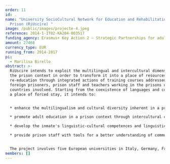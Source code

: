 ```yaml
---
order: 11
id: .
name: "University SocioCultural Network for Education and Rehabilitation in
  Prison (RiUscire) "
image: /public/images/projecte-4.jpeg
reference: 2014-1-IT02-KA204-003517
funding_agency: Erasmus+ Key Action 2 – Strategic Partnerships for adult education
amount: 27468
currency_type: EUR
running_from: 2014-2017
pi:
  - Marilisa Birello
abstract: >-
  RiUscire intends to exploit the multilingual and intercultural dimension of
  the prison context in order to transform it into a place of resources and
  re-education through integrated actions of training courses addressed to
  foreign prisoners, prison staff and teachers working in the prisons of the
  countries involved. Starting from the coexistence of languages and cultures in
  a place of forced stay, it intends to:


  * enhance the multilingualism and cultural diversity inherent in a prison context;

  * promote adult education in a prison context through intercultural communication;

  * develop the inmate's linguistic-cultural competences and linguistic-professional skills for social and work reintegration;

  * provide prison staff with tools for a better understanding of communication processes with foreign prisoners and teachers with a teaching methodology aimed at optimising the results of training courses aimed at the 'foreign prisoner' learner.


  The project involves five European universities in Italy, Germany, France, Spain and Portugal that are characterised by their commitment to language training and/or training in the prison context, as well as the Italian Higher Institute of Penitentiary Studies.
members: []
---
```

